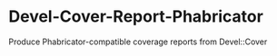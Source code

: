 Devel-Cover-Report-Phabricator
==============================

Produce Phabricator-compatible coverage reports from Devel::Cover